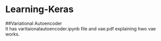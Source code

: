 # Learning-Keras

##Variational Autoencoder<br>
It has varitaionalautoencoder.ipynb file and vae.pdf explaining hwo vae works.
